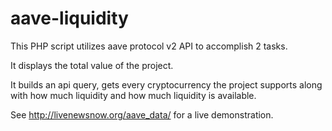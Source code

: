 # aave-liquidity

This PHP script utilizes aave protocol v2 API to accomplish 2 tasks.

It displays the total value of the project.

It builds an api query, gets every cryptocurrency the project supports along with how much liquidity and how much liquidity is available.

See http://livenewsnow.org/aave_data/ for a live demonstration.

